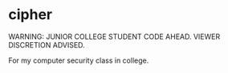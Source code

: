 # cipher
WARNING: JUNIOR COLLEGE STUDENT CODE AHEAD. VIEWER DISCRETION ADVISED.

For my computer security class in college.
